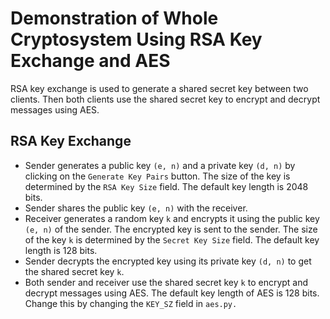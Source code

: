 # Demonstration of Whole Cryptosystem Using RSA Key Exchange and AES

RSA key exchange is used to generate a shared secret key between two clients. Then both clients use the shared secret key to encrypt and decrypt messages using AES.

## RSA Key Exchange
- Sender generates a public key `(e, n)` and a private key `(d, n)` by clicking on the `Generate Key Pairs` button. The size of the key is determined by the `RSA Key Size` field. The default key length is 2048 bits.
- Sender shares the public key `(e, n)` with the receiver.
- Receiver generates a random key `k` and encrypts it using the public key `(e, n)` of the sender. The encrypted key is sent to the sender. The size of the key `k` is determined by the `Secret Key Size` field. The default key length is 128 bits.
- Sender decrypts the encrypted key using its private key `(d, n)` to get the shared secret key `k`.
- Both sender and receiver use the shared secret key `k` to encrypt and decrypt messages using AES. The default key length of AES is 128 bits. Change this by changing the `KEY_SZ` field in `aes.py.`